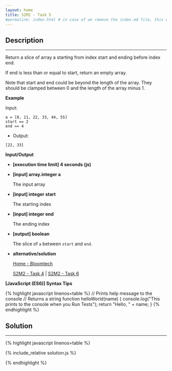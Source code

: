 ```yaml
---
layout: home
title: S2M2 - Task 5
#permalink: index.html # in case of we remove the index.md file, this doc will be the index page
---
```


<div class="row">
<div class="columnStmt" markdown="1">

## Description
------

Return a slice of array a starting from index start and ending before index end.

If end is less than or equal to start, return an empty array.

Note that start and end could be beyond the length of the array. They should be clamped between 0 and the length of the array minus 1.

**Example**

Input:
```
a = [0, 11, 22, 33, 44, 55]
start == 2
end == 4
```
-   Output:
```
[22, 33]
```

**Input/Output**

* **[execution time limit] 4 seconds (js)**

* **[input] array.integer a**

    The input array

* **[input] integer start**

    The starting index

* **[input] integer end**

    The ending index

* **[output] boolean**

    The slice of `a` between `start` and `end`.

* **alternative/solution**    

    [Home - Bloomtech](../../code-signal-arcade-bloomtech/README.html) 
    
    [S2M2 - Task 4](../S2M2_Task_4/README.html) | [S2M2 - Task 6](../S2M2_Task_6/README.html)     

**[JavaScript (ES6)] Syntax Tips**

{% highlight javascript linenos=table %}
// Prints help message to the console
// Returns a string
function helloWorld(name) {
    console.log("This prints to the console when you Run Tests");
    return "Hello, " + name;
}
{% endhighlight %}

</div>
<div class="columnSol" markdown="1">

## Solution
------

{% highlight javascript linenos=table %}

{% include_relative solution.js %}

{% endhighlight %}

</div>
</div>